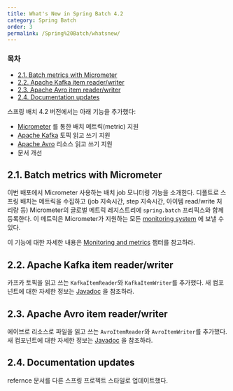 ```yaml
---
title: What's New in Spring Batch 4.2
category: Spring Batch
order: 3
permalink: /Spring%20Batch/whatsnew/
---
```


### 목차

- [2.1. Batch metrics with Micrometer](#21-batch-metrics-with-micrometer)
- [2.2. Apache Kafka item reader/writer](#22-apache-kafka-item-readerwriter)
- [2.3. Apache Avro item reader/writer](#23-apache-avro-item-readerwriter)
- [2.4. Documentation updates](#24-documentation-updates)

스프링 배치 4.2 버전에서는 아래 기능을 추가했다:

- [Micrometer](https://micrometer.io/) 를 통한 배치 메트릭(metric) 지원
- [Apache Kafka](https://kafka.apache.org/) 토픽 읽고 쓰기 지원
- [Apache Avro](https://avro.apache.org/) 리소스 읽고 쓰기 지원
- 문서 개선
 
## 2.1. Batch metrics with Micrometer
 
이번 배포에서 Micrometer 사용하는 배치 job 모니터링 기능을 소개한다.
디폴트로 스프링 배치는 메트릭을 수집하고 (job 지속시간, step 지속시간, 아이템 read/write 처리량 등)
Micrometer의 글로벌 메트릭 레지스트리에 `spring.batch` 프리픽스와 함께 등록한다.
이 메트릭은 Micrometer가 지원하는 모든 [monitoring system](https://micrometer.io/docs/concepts#_supported_monitoring_systems) 에 보낼 수 있다. 
 
이 기능에 대한 자세한 내용은 [Monitoring and metrics](https://godekdls.github.io/Spring%20Batch/monitoringandmetrics/) 챕터를 참고하라.
 
## 2.2. Apache Kafka item reader/writer
 
카프카 토픽을 읽고 쓰는 `KafkaItemReader`와 `KafkaItemWriter`를 추가했다.
새 컴포넌트에 대한 자세한 정보는 [Javadoc](https://docs.spring.io/spring-batch/docs/4.2.x/api/index.html) 을 참조하라.
 
## 2.3. Apache Avro item reader/writer
 
에이브로 리소스로 파일을 읽고 쓰는 `AvroItemReader`와 `AvroItemWriter`를 추가했다. 
새 컴포넌트에 대한 자세한 정보는 [Javadoc](https://docs.spring.io/spring-batch/docs/4.2.x/api/index.html) 을 참조하라.
 
## 2.4. Documentation updates
 
refernce 문서를 다른 스프링 프로젝트 스타일로 업데이트했다.
